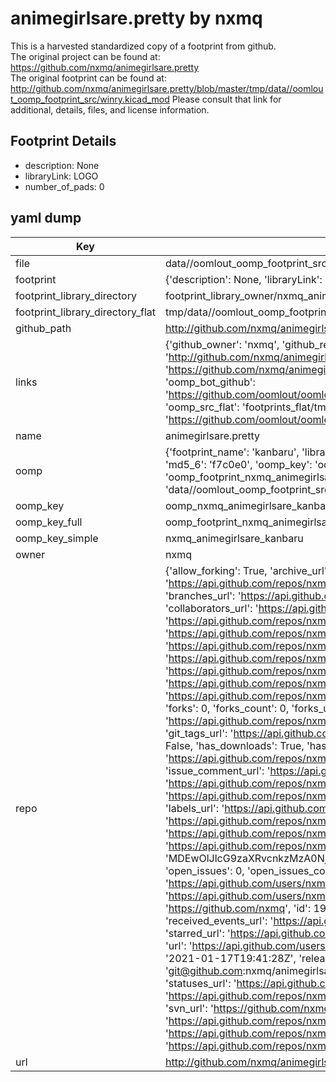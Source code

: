 # animegirlsare.pretty by nxmq  
This is a harvested standardized copy of a footprint from github.  
The original project can be found at:  
https://github.com/nxmq/animegirlsare.pretty  
The original footprint can be found at:
http://github.com/nxmq/animegirlsare.pretty/blob/master/tmp/data//oomlout_oomp_footprint_src/winry.kicad_mod
Please consult that link for additional, details, files, and license information.  
## Footprint Details
* description: None  
* libraryLink: LOGO  
* number_of_pads: 0  
## yaml dump  
| Key | Value |  
| --- | --- |  
| file | data//oomlout_oomp_footprint_src/animegirlsare.pretty/kanbaru.kicad_mod |  
| footprint | {'description': None, 'libraryLink': 'LOGO', 'number_of_pads': 0} |  
| footprint_library_directory | footprint_library_owner/nxmq_animegirlsare.pretty |  
| footprint_library_directory_flat | tmp/data//oomlout_oomp_footprint_src/footprints_flat/nxmq_animegirlsare_kanbaru/working |  
| github_path | http://github.com/nxmq/animegirlsare.pretty/blob/master/tmp/data//oomlout_oomp_footprint_src/kanbaru.kicad_mod |  
| links | {'github_owner': 'nxmq', 'github_repo_name': 'animegirlsare.pretty', 'github_src': 'http://github.com/nxmq/animegirlsare.pretty/blob/master/tmp/data//oomlout_oomp_footprint_src/winry.kicad_mod', 'github_src_repo': 'https://github.com/nxmq/animegirlsare.pretty', 'oomp_bot': 'tmp/data//oomlout_oomp_footprint_src/footprints/nxmq_animegirlsare_kanbaru/working', 'oomp_bot_github': 'https://github.com/oomlout/oomlout_oomp_footprint_bot/tree/main/tmp/data//oomlout_oomp_footprint_src/footprints/nxmq_animegirlsare_kanbaru/working', 'oomp_src_flat': 'footprints_flat/tmp/data//oomlout_oomp_footprint_src/footprints_flat/nxmq_animegirlsare_kanbaru/working', 'oomp_src_flat_github': 'https://github.com/oomlout/oomlout_oomp_footprint_src/tree/main/tmp/data//oomlout_oomp_footprint_src/footprints_flat/nxmq_animegirlsare_kanbaru/working'} |  
| name | animegirlsare.pretty |  
| oomp | {'footprint_name': 'kanbaru', 'library_name': 'animegirlsare', 'md5': 'f7c0e07baee1615a8fb4fcee81110310', 'md5_10': 'f7c0e07bae', 'md5_5': 'f7c0e', 'md5_6': 'f7c0e0', 'oomp_key': 'oomp_nxmq_animegirlsare_kanbaru', 'oomp_key_extra': 'oomp_footprint_nxmq_animegirlsare_kanbaru', 'oomp_key_full': 'oomp_footprint_nxmq_animegirlsare_kanbaru_f7c0e0', 'oomp_key_simple': 'nxmq_animegirlsare_kanbaru', 'original_filename': 'data//oomlout_oomp_footprint_src/animegirlsare.pretty/kanbaru.kicad_mod', 'owner_name': 'nxmq'} |  
| oomp_key | oomp_nxmq_animegirlsare_kanbaru |  
| oomp_key_full | oomp_footprint_nxmq_animegirlsare_kanbaru |  
| oomp_key_simple | nxmq_animegirlsare_kanbaru |  
| owner | nxmq |  
| repo | {'allow_forking': True, 'archive_url': 'https://api.github.com/repos/nxmq/animegirlsare.pretty/{archive_format}{/ref}', 'archived': False, 'assignees_url': 'https://api.github.com/repos/nxmq/animegirlsare.pretty/assignees{/user}', 'blobs_url': 'https://api.github.com/repos/nxmq/animegirlsare.pretty/git/blobs{/sha}', 'branches_url': 'https://api.github.com/repos/nxmq/animegirlsare.pretty/branches{/branch}', 'clone_url': 'https://github.com/nxmq/animegirlsare.pretty.git', 'collaborators_url': 'https://api.github.com/repos/nxmq/animegirlsare.pretty/collaborators{/collaborator}', 'comments_url': 'https://api.github.com/repos/nxmq/animegirlsare.pretty/comments{/number}', 'commits_url': 'https://api.github.com/repos/nxmq/animegirlsare.pretty/commits{/sha}', 'compare_url': 'https://api.github.com/repos/nxmq/animegirlsare.pretty/compare/{base}...{head}', 'contents_url': 'https://api.github.com/repos/nxmq/animegirlsare.pretty/contents/{+path}', 'contributors_url': 'https://api.github.com/repos/nxmq/animegirlsare.pretty/contributors', 'created_at': '2021-01-17T19:17:55Z', 'default_branch': 'main', 'deployments_url': 'https://api.github.com/repos/nxmq/animegirlsare.pretty/deployments', 'description': 'Cute Anime Girls As KiCad Footprints', 'disabled': False, 'downloads_url': 'https://api.github.com/repos/nxmq/animegirlsare.pretty/downloads', 'events_url': 'https://api.github.com/repos/nxmq/animegirlsare.pretty/events', 'fork': False, 'forks': 0, 'forks_count': 0, 'forks_url': 'https://api.github.com/repos/nxmq/animegirlsare.pretty/forks', 'full_name': 'nxmq/animegirlsare.pretty', 'git_commits_url': 'https://api.github.com/repos/nxmq/animegirlsare.pretty/git/commits{/sha}', 'git_refs_url': 'https://api.github.com/repos/nxmq/animegirlsare.pretty/git/refs{/sha}', 'git_tags_url': 'https://api.github.com/repos/nxmq/animegirlsare.pretty/git/tags{/sha}', 'git_url': 'git://github.com/nxmq/animegirlsare.pretty.git', 'has_discussions': False, 'has_downloads': True, 'has_issues': True, 'has_pages': False, 'has_projects': True, 'has_wiki': True, 'homepage': None, 'hooks_url': 'https://api.github.com/repos/nxmq/animegirlsare.pretty/hooks', 'html_url': 'https://github.com/nxmq/animegirlsare.pretty', 'id': 330467855, 'is_template': False, 'issue_comment_url': 'https://api.github.com/repos/nxmq/animegirlsare.pretty/issues/comments{/number}', 'issue_events_url': 'https://api.github.com/repos/nxmq/animegirlsare.pretty/issues/events{/number}', 'issues_url': 'https://api.github.com/repos/nxmq/animegirlsare.pretty/issues{/number}', 'keys_url': 'https://api.github.com/repos/nxmq/animegirlsare.pretty/keys{/key_id}', 'labels_url': 'https://api.github.com/repos/nxmq/animegirlsare.pretty/labels{/name}', 'language': None, 'languages_url': 'https://api.github.com/repos/nxmq/animegirlsare.pretty/languages', 'license': None, 'merges_url': 'https://api.github.com/repos/nxmq/animegirlsare.pretty/merges', 'milestones_url': 'https://api.github.com/repos/nxmq/animegirlsare.pretty/milestones{/number}', 'mirror_url': None, 'name': 'animegirlsare.pretty', 'network_count': 0, 'node_id': 'MDEwOlJlcG9zaXRvcnkzMzA0Njc4NTU=', 'notifications_url': 'https://api.github.com/repos/nxmq/animegirlsare.pretty/notifications{?since,all,participating}', 'open_issues': 0, 'open_issues_count': 0, 'owner': {'avatar_url': 'https://avatars.githubusercontent.com/u/1934609?v=4', 'events_url': 'https://api.github.com/users/nxmq/events{/privacy}', 'followers_url': 'https://api.github.com/users/nxmq/followers', 'following_url': 'https://api.github.com/users/nxmq/following{/other_user}', 'gists_url': 'https://api.github.com/users/nxmq/gists{/gist_id}', 'gravatar_id': '', 'html_url': 'https://github.com/nxmq', 'id': 1934609, 'login': 'nxmq', 'node_id': 'MDQ6VXNlcjE5MzQ2MDk=', 'organizations_url': 'https://api.github.com/users/nxmq/orgs', 'received_events_url': 'https://api.github.com/users/nxmq/received_events', 'repos_url': 'https://api.github.com/users/nxmq/repos', 'site_admin': False, 'starred_url': 'https://api.github.com/users/nxmq/starred{/owner}{/repo}', 'subscriptions_url': 'https://api.github.com/users/nxmq/subscriptions', 'type': 'User', 'url': 'https://api.github.com/users/nxmq'}, 'private': False, 'pulls_url': 'https://api.github.com/repos/nxmq/animegirlsare.pretty/pulls{/number}', 'pushed_at': '2021-01-17T19:41:28Z', 'releases_url': 'https://api.github.com/repos/nxmq/animegirlsare.pretty/releases{/id}', 'size': 113, 'ssh_url': 'git@github.com:nxmq/animegirlsare.pretty.git', 'stargazers_count': 3, 'stargazers_url': 'https://api.github.com/repos/nxmq/animegirlsare.pretty/stargazers', 'statuses_url': 'https://api.github.com/repos/nxmq/animegirlsare.pretty/statuses/{sha}', 'subscribers_count': 2, 'subscribers_url': 'https://api.github.com/repos/nxmq/animegirlsare.pretty/subscribers', 'subscription_url': 'https://api.github.com/repos/nxmq/animegirlsare.pretty/subscription', 'svn_url': 'https://github.com/nxmq/animegirlsare.pretty', 'tags_url': 'https://api.github.com/repos/nxmq/animegirlsare.pretty/tags', 'teams_url': 'https://api.github.com/repos/nxmq/animegirlsare.pretty/teams', 'temp_clone_token': None, 'topics': [], 'trees_url': 'https://api.github.com/repos/nxmq/animegirlsare.pretty/git/trees{/sha}', 'updated_at': '2021-03-25T10:27:33Z', 'url': 'https://api.github.com/repos/nxmq/animegirlsare.pretty', 'visibility': 'public', 'watchers': 3, 'watchers_count': 3, 'web_commit_signoff_required': False} |  
| url | http://github.com/nxmq/animegirlsare.pretty |  

